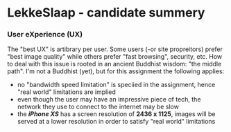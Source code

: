 # LekkeSlaap - candidate summery

### User eXperience (UX)
The "best UX" is artibrary per user. Some users (-or site propreitors) prefer "best image quality" while others prefer "fast browsing", security, etc.
How to deal with this issue is rooted in an ancient Buddhist wisdom: "the middle path".
I'm not a Buddhist (yet), but for this assignment the following applies:
- no "bandwidth speed limitation" is speciied in the assignment, hence "real world" limitations are implied
- even though the user may have an impressive piece of tech, the network they use to connect to the internet may be slow
- the ***iPhone XS*** has a screen resolution of **2436 x 1125**, images will be served at a lower resolution in order to satisfy "real world" limitations

